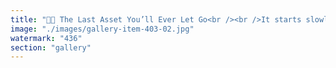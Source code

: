 ```yaml
---
title: "🧠💀 The Last Asset You’ll Ever Let Go<br /><br />It starts slowly.<br /><br />A flicker of hesitation. A chart that doesn't bounce. A thread you dismiss—until it lingers.<br /><br />Then the questions return. Not technical, but existential: Is holding still “resistance”? Or is it fear of being wrong—louder than ever?<br /><br />You tell yourself it’s volatility. It’s FUD. It’s the long game. But you feel it, don’t you?<br /><br />Every upgrade Ethereum rolls out. Every primitive EigenLayer unlocks. Every DAO that outcooperates your code.<br /><br />The dissonance grows. Not because you didn’t win, but because you stopped evolving.<br /><br />And so now you sit—wallet full, mind cornered. Watching the world outgrow your story. Still telling yourself you're early… ...when you're already alone.<br />Bitcoin won't fail. It will just fade—quietly, brutally—inside you. While the rest of us recalibrate."
image: "./images/gallery-item-403-02.jpg"
watermark: "436"
section: "gallery"
---
```

